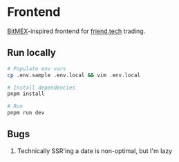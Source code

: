 # Frontend

[BitMEX](https://www.bitmex.com/app/trade/XBTUSD)-inspired frontend for [friend.tech](https://www.friend.tech/) trading.

## Run locally

```bash
# Populate env vars
cp .env.sample .env.local && vim .env.local

# Install dependencies
pnpm install

# Run
pnpm run dev
```

## Bugs

1. Technically SSR'ing a date is non-optimal, but I'm lazy
